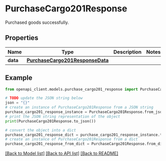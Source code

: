 # PurchaseCargo201Response

Purchased goods successfully.

## Properties

Name | Type | Description | Notes
------------ | ------------- | ------------- | -------------
**data** | [**PurchaseCargo201ResponseData**](PurchaseCargo201ResponseData.md) |  | 

## Example

```python
from openapi_client.models.purchase_cargo201_response import PurchaseCargo201Response

# TODO update the JSON string below
json = "{}"
# create an instance of PurchaseCargo201Response from a JSON string
purchase_cargo201_response_instance = PurchaseCargo201Response.from_json(json)
# print the JSON string representation of the object
print(PurchaseCargo201Response.to_json())

# convert the object into a dict
purchase_cargo201_response_dict = purchase_cargo201_response_instance.to_dict()
# create an instance of PurchaseCargo201Response from a dict
purchase_cargo201_response_from_dict = PurchaseCargo201Response.from_dict(purchase_cargo201_response_dict)
```
[[Back to Model list]](../README.md#documentation-for-models) [[Back to API list]](../README.md#documentation-for-api-endpoints) [[Back to README]](../README.md)



